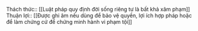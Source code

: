 Thách thức:: [[Luật pháp quy định đời sống riêng tư là bất khả xâm phạm]]
Thuận lợi:: [[Được ghi âm nếu dùng để bảo vệ quyền, lợi ích hợp pháp hoặc để làm chứng cứ để chứng minh hành vi phạm tội]]
